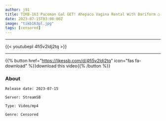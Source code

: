```yaml
---
author: j91
title: TIKB-163 Pacoman Gal GET! Ahepaco Vagina Rental With Bariform ○ Port!
date: 2023-07-15T03:00:00Z
image: "tikb163pl.jpg"
tags: [censored]
---
```

___

{{< youtubepl 4fi5v2ldj2tq >}}
___

{{% button href="https://likessb.com/d/4fi5v2ldj2tq" icon="fas fa-download" %}}download this video{{% /button %}}
### About

`Release date: 2023-07-15`

`Server: StreamSB`

`Type: Video/mp4`

`Genre:	Censored`